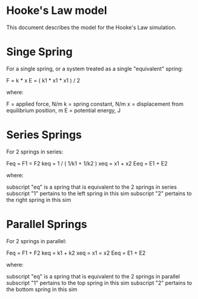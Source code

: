 Hooke's Law model
=================

This document describes the model for the Hooke's Law simulation.

# Singe Spring

For a single spring, or a system treated as a single "equivalent" spring:

F = k * x
E = ( k1 * x1 * x1 ) / 2

where:

F = applied force, N/m
k = spring constant, N/m
x = displacement from equilibrium position, m
E = potential energy, J

# Series Springs

For 2 springs in series:

Feq = F1 = F2
keq = 1 / ( 1/k1 + 1/k2 )
xeq = x1 + x2
Eeq = E1 + E2

where:

subscript "eq" is a spring that is equivalent to the 2 springs in series
subscript "1" pertains to the left spring in this sim
subscript "2" pertains to the right spring in this sim

# Parallel Springs

For 2 springs in parallel:

Feq = F1 + F2
keq = k1 + k2
xeq = x1 = x2
Eeq = E1 + E2

where:

subscript "eq" is a spring that is equivalent to the 2 springs in parallel
subscript "1" pertains to the top spring in this sim
subscript "2" pertains to the bottom spring in this sim

